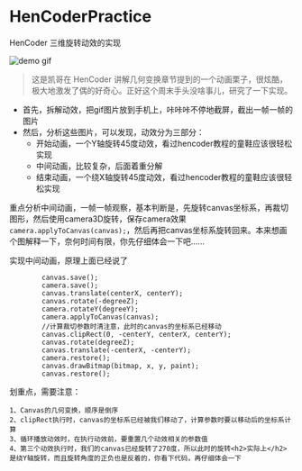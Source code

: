 # HenCoderPractice

HenCoder 三维旋转动效的实现

![demo gif](https://github.com/sunnyxibei/HenCoderPractice/blob/master/jpg/flipboard.gif?raw=true)

>这是凯哥在 HenCoder 讲解几何变换章节提到的一个动画栗子，很炫酷，极大地激发了偶的好奇心。正好这个周末手头没啥事儿，研究了一下实现。

* 首先，拆解动效，把gif图片放到手机上，咔咔咔不停地截屏，截出一帧一帧的图片
* 然后，分析这些图片，可以发现，动效分为三部分：
  * 开始动画，一个Y轴旋转45度动效，看过hencoder教程的童鞋应该很轻松实现
  * 中间动画，比较复杂，后面着重分解
  * 结束动画，一个绕X轴旋转45度动效，看过hencoder教程的童鞋应该很轻松实现

重点分析中间动画，一帧一帧观察，基本判断是，先旋转canvas坐标系，再裁切图形，然后使用camera3D旋转，保存camera效果 `camera.applyToCanvas(canvas);`，然后再把canvas坐标系旋转回来。本来想画个图解释一下，奈何时间有限，你先仔细体会一下吧......

实现中间动画，原理上面已经说了
```
		canvas.save();
	    camera.save();
	    canvas.translate(centerX, centerY);
	    canvas.rotate(-degreeZ);
	    camera.rotateY(degreeY);
	    camera.applyToCanvas(canvas);
	    //计算裁切参数时清注意，此时的canvas的坐标系已经移动
	    canvas.clipRect(0, -centerY, centerX, centerY);
	    canvas.rotate(degreeZ);
	    canvas.translate(-centerX, -centerY);
	    camera.restore();
	    canvas.drawBitmap(bitmap, x, y, paint);
	    canvas.restore();
```
划重点，需要注意：

	1、Canvas的几何变换，顺序是倒序
	2、clipRect执行时，canvas的坐标系已经被我们移动了，计算参数时要以移动后的坐标系计算
	3、循环播放动效时，在执行动效前，要重置几个动效相关的参数值
	4、第三个动效执行时，我们的canvas已经旋转了270度，所以此时的旋转<h2>实际上</h2>是绕Y轴旋转，而且旋转角度的正负也是反着的，你看下代码，再仔细体会一下

